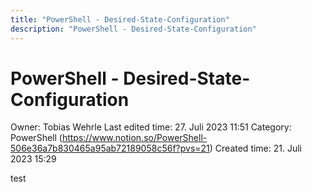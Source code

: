 ```yaml
---
title: "PowerShell - Desired-State-Configuration"
description: "PowerShell - Desired-State-Configuration"
---
```


# PowerShell - Desired-State-Configuration

Owner: Tobias Wehrle
Last edited time: 27. Juli 2023 11:51
Category: PowerShell (https://www.notion.so/PowerShell-506e36a7b830465a95ab72189058c56f?pvs=21)
Created time: 21. Juli 2023 15:29

test
